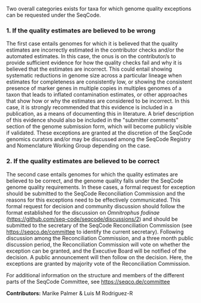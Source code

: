 
Two overall categories exists for taxa for which genome quality exceptions can
be requested under the SeqCode.

### 1. If the quality estimates are believed to be wrong

The first case entails genomes for which it is believed that the quality
estimates are incorrectly estimated in the contributor checks and/or the
automated estimates. In this case, the onus is on the contributor/s to provide
sufficient evidence for how the quality checks fail and why it is believed that
the estimates are incorrect. This could entail showing systematic reductions in
genome size across a particular lineage when estimates for completeness are
consistently low, or showing the consistent presence of marker genes in multiple
copies in multiples genomes of a taxon that leads to inflated contamination
estimates, or other approaches that show how or why the estimates are considered
to be incorrect. In this case, it is strongly recommended that this evidence is
included in a publication, as a means of documenting this in literature. A brief
description of this evidence should also be included in the "submitter comments"
section of the genome submission form, which will become publicly visible if
validated. These exceptions are granted at the discretion of the SeqCode
genomics curators and/or may be discussed among the SeqCode Registry and
Nomenclature Working Group depending on the case.

### 2. If the quality estimates are believed to be correct

The second case entails genomes for which the quality estimates are believed to
be correct, and the genome quality falls under the SeqCode genome quality
requirements. In these cases, a formal request for exception should be submitted
to the SeqCode Reconciliation Commission and the reasons for this exceptions
need to be effectively communicated. This formal request for decision and
community discussion should follow the format established for the discussion on
_Omnitrophus fodinae_ (https://github.com/seq-code/seqcode/discussions/2) and
should be submitted to the secretary of the SeqCode Reconciliation Commission
(see https://seqco.de/committee to identify the current secretary).
Following discussion among the Reconciliation Commission, and a three month
public discussion period, the Reconciliation Commission will vote on whether the
exception can be granted, and the Executive Board will be notified of the
decision. A public announcement will then follow on the decision. Here, the
exceptions are granted by majority vote of the Reconciliation Commission.

For additional information on the structure and members of the different parts
of the SeqCode Committee, see https://seqco.de/committee


<div class="text-muted border-top mt-5">
  <b>Contributors:</b> Marike Palmer & Luis M Rodriguez-R
</div>
